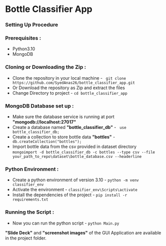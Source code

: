 # Bottle Classifier App

### Setting Up Procedure

### Prerequisites :

* Python3.10
* MongoDB

### Cloning or Downloading the Zip :

* Clone the repository in your local machine - ``` git clone https://github.com/SyedAnas26/bottle_classifier_app.git```
* Or Download the repository as Zip and extract the files
* Change Directory to project - ```cd bottle_classifier_app```

### MongoDB Database set up :

* Make sure the database service is running at port **"mongodb://localhost:27017"**
* Create a database named **"bottle_classifier_db"** - ``` use bottle_classifier_db;```
* Create a collection to store bottle data **"bottles"** - ``` db.createCollection("bottles");```
* Import bottle data from the csv provided in dataset directory <br/>
  ```mongoimport -d bottle_classifier_db -c bottles --type csv --file your_path_to_repo\dataset\bottle_database.csv --headerline```

### Python Environment :

* Create a python environment of version 3.10 - ```python -m venv classifier_env```
* Activate the environment - ```classifier_env\Scripts\activate```
* Install the dependencies of the project - ```pip install -r requirements.txt```

### Running the Script :
* Now you can run the python script - ``` python Main.py ```

**"Slide Deck"** and **"screenshot images"** of the GUI Application are available in the project folder.
